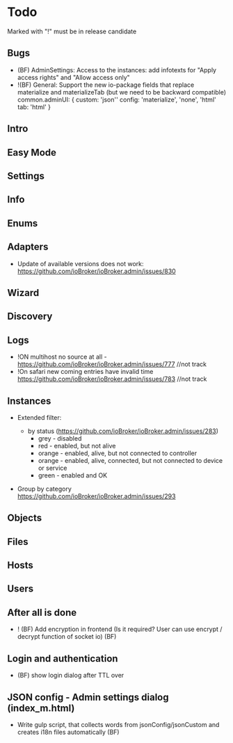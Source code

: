 # Todo

Marked with "!" must be in release candidate

## Bugs
- (BF) AdminSettings: Access to the instances: add infotexts for "Apply access rights" and "Allow access only"
- !(BF) General: Support the new io-package fields that replace materialize and materializeTab (but we need to be backward compatible)
  common.adminUI: {
    custom: 'json''
    config: 'materialize', 'none', 'html'
    tab: 'html'
  }
<!-- - Tooltips on drawer in half-closed mode   -->

## Intro
<!-- - For links: jump to link by clicking of the whole card and not only link: https://github.com/ioBroker/ioBroker.admin/issues/685 -->

## Easy Mode

## Settings

## Info

## Enums

## Adapters
- Update of available versions does not work: https://github.com/ioBroker/ioBroker.admin/issues/830
<!-- - Check if adapter can be installed from github: https://github.com/ioBroker/ioBroker.admin/issues/527
- common.nogit = true -->
<!-- - "This adapter cannot be installed from git as must be built before installation." -->
<!-- - Filter Adapters without existing instance (https://github.com/ioBroker/ioBroker.admin/issues/281)
  - Star icon: 
    - Show all (standard color): "Show only installed"
    - Show installed (primary color) "Showed only installed adapters"
    - Show installed without instances (red) "Showed only installed adapters without instance." -->

## Wizard

## Discovery
## Logs
- !ON multihost no source at all - https://github.com/ioBroker/ioBroker.admin/issues/777 //not track
- !On safari new coming entries have invalid time https://github.com/ioBroker/ioBroker.admin/issues/783 //not track

## Instances
<!-- - Read log level from system.adapter.<adaptername>.<instance>.logLevel (subscribe on it) and show 2 levels if it differs "warn/debug" with tooltip => "saved: warn / actual: debug"  -->
- Extended filter: 

  <!-- - started / stopped
    - If all: Show running or stopped instances
    - If running: Showed only running instances
    - If stopper: Showed only stopped instances -->
  <!-- - by mode (daemon/schedule/once/none) -->
  - by status (https://github.com/ioBroker/ioBroker.admin/issues/283)
      - grey - disabled
      - red - enabled, but not alive
      - orange - enabled, alive, but not connected to controller
      - orange - enabled, alive, connected, but not connected to device or service
      - green - enabled and OK
- Group by category https://github.com/ioBroker/ioBroker.admin/issues/293

## Objects
<!-- - If width of ID not defined => TODO see objectBrowser -->
<!-- - Show in tooltip of button which types could be created on selected node
  - If button is disabled or object does not exist or other types, show in the tooltip the full list of possibilities: https://github.com/ioBroker/ioBroker.admin/issues/761#issuecomment-831030077
    - Only following structures of objects are available:
    - Folder => State
    - Folder => Channel => State
    - Folder => Device => Channel => state
    - Device => channel => state
    - Channel => State

    Non-experts may create new objects only in "0_userdata.0" or "alias.0".
    The experts may create objects everywhere but from second level (e.g. vis.0 or javascript.0). -->
    
## Files

## Hosts
<!-- - Subscribe on hosts and update information (especially about updates) -->

## Users

## After all is done
- ! (BF) Add encryption in frontend (Is it required? User can use encrypt / decrypt function of socket io) (BF)

## Login and authentication
- (BF) show login dialog after TTL over

## JSON config - Admin settings dialog (index_m.html)
- Write gulp script, that collects words from jsonConfig/jsonCustom and creates i18n files automatically (BF)